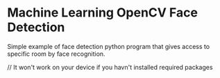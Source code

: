 # Machine Learning OpenCV Face Detection
Simple example of face detection python program 
that gives access to specific room by face recognition.


// It won't work on your device if you havn't installed required packages
